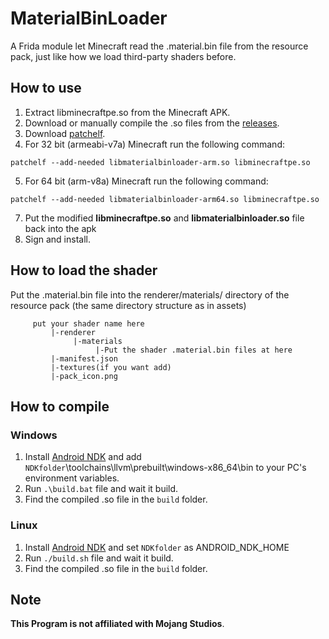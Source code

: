 # MaterialBinLoader

A Frida module let Minecraft read the .material.bin file from the resource pack, just like how we load third-party shaders before.

<!-- > [!NOTE]
> Release 15 supports 1.21.20, 1.21.30, 1.21.40, 1.21.50 release and 1.21.60.21 preview. -->

<!--maybe check latest preview support?-->

## How to use

1. Extract libminecraftpe.so from the Minecraft APK.
2. Download or manually compile the .so files from the [releases](https://github.com/ddf8196/MaterialBinLoader/releases/latest).
3. Download [patchelf](https://github.com/NixOS/patchelf/releases/latest).
4. For 32 bit (armeabi-v7a) Minecraft run the following command:
```
patchelf --add-needed libmaterialbinloader-arm.so libminecraftpe.so
```
5. For 64 bit (arm-v8a) Minecraft run the following command:
```
patchelf --add-needed libmaterialbinloader-arm64.so libminecraftpe.so
```
7. Put the modified **libminecraftpe.so** and **libmaterialbinloader.so** file back into the apk
8. Sign and install.

## How to load the shader

Put the .material.bin file into the renderer/materials/ directory of the resource pack (the same directory structure as in assets)

```
     put your shader name here
         |-renderer
              |-materials
                   |-Put the shader .material.bin files at here
         |-manifest.json
         |-textures(if you want add)
         |-pack_icon.png
```

## How to compile

### Windows

1. Install [Android NDK](https://developer.android.com/ndk/downloads/index.html) and add `NDKfolder`\toolchains\llvm\prebuilt\windows-x86_64\bin to your PC's environment variables.
2. Run `.\build.bat` file and wait it build.
3. Find the compiled .so file in the `build` folder.

### Linux

1. Install [Android NDK](https://developer.android.com/ndk/downloads/index.html) and set `NDKfolder` as ANDROID_NDK_HOME
2. Run `./build.sh` file and wait it build.
3. Find the compiled .so file in the `build` folder.

## Note

**This Program is not affiliated with Mojang Studios**.
